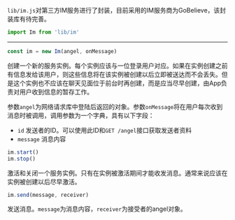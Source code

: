 `lib/im.js`对第三方IM服务进行了封装，目前采用的IM服务商为GoBelieve，该封装库有待完善。

```js
import Im from 'lib/im'
```

----

```js
const im = new Im(angel, onMessage)
```

创建一个新的服务实例。每个实例应该与一位登录用户对应。如果在实例创建之前有信息发给该用户，则这些信息将在该实例被创建以后立即被送达而不会丢失。但是这个实例也不应该在聊天见面位于前台时再创建，而是应当尽早创建，由App负责对用户收到信息的暂存工作。

参数`angel`为网络请求库中登陆后返回的对象。参数`onMessage`将在用户每次收到消息时被调用，调用参数为一个字典，具有以下字段：
* `id` 发送者的ID。可以使用此ID和`GET /angel`接口获取发送者资料
* `message` 消息内容

```js
im.start()
im.stop()
```

激活和关闭一个服务实例。只有在实例被激活期间才能收发消息。通常来说应该在实例被创建以后尽早激活。

```js
im.send(message, receiver)
```

发送消息。`message`为消息内容，`receiver`为接受者的angel对象。
